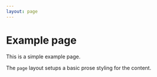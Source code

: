 ```yaml
---
layout: page
---
```


# Example page

This is a simple example page.

The `page` layout setups a basic prose styling for the content.
